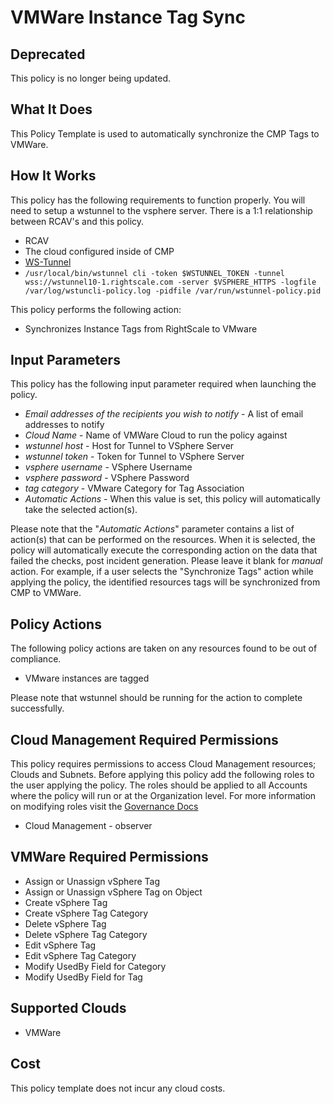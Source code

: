 # VMWare Instance Tag Sync

## Deprecated

This policy is no longer being updated.

## What It Does

This Policy Template is used to automatically synchronize the CMP Tags to VMWare.

## How It Works

This policy has the following requirements to function properly. You will need to setup a wstunnel to the vsphere server. There is a 1:1 relationship between RCAV's and this policy.

- RCAV
- The cloud configured inside of CMP
- [WS-Tunnel](https://github.com/rightscale/wstunnel)
- `/usr/local/bin/wstunnel cli -token $WSTUNNEL_TOKEN -tunnel wss://wstunnel10-1.rightscale.com -server $VSPHERE_HTTPS -logfile /var/log/wstuncli-policy.log -pidfile /var/run/wstunnel-policy.pid`

This policy performs the following action:

- Synchronizes Instance Tags from RightScale to VMware

## Input Parameters

This policy has the following input parameter required when launching the policy.

- *Email addresses of the recipients you wish to notify* - A list of email addresses to notify
- *Cloud Name* - Name of VMWare Cloud to run the policy against
- *wstunnel host* - Host for Tunnel to VSphere Server
- *wstunnel token* - Token for Tunnel to VSphere Server
- *vsphere username* - VSphere Username
- *vsphere password* - VSphere Password
- *tag category* - VMware Category for Tag Association
- *Automatic Actions* - When this value is set, this policy will automatically take the selected action(s).

Please note that the "*Automatic Actions*" parameter contains a list of action(s) that can be performed on the resources. When it is selected, the policy will automatically execute the corresponding action on the data that failed the checks, post incident generation. Please leave it blank for *manual* action.
For example, if a user selects the "Synchronize Tags" action while applying the policy, the identified resources tags will be synchronized from CMP to VMWare.

## Policy Actions

The following policy actions are taken on any resources found to be out of compliance.

- VMware instances are tagged

Please note that wstunnel should be running for the action to complete successfully.

## Cloud Management Required Permissions

This policy requires permissions to access Cloud Management resources; Clouds and Subnets.  Before applying this policy add the following roles to the user applying the policy.  The roles should be applied to all Accounts where the policy will run or at the Organization level. For more information on modifying roles visit the [Governance Docs](https://docs.rightscale.com/cm/ref/user_roles.html)

- Cloud Management - observer

## VMWare Required Permissions

- Assign or Unassign vSphere Tag
- Assign or Unassign vSphere Tag on Object
- Create vSphere Tag
- Create vSphere Tag Category
- Delete vSphere Tag
- Delete vSphere Tag Category
- Edit vSphere Tag
- Edit vSphere Tag Category
- Modify UsedBy Field for Category
- Modify UsedBy Field for Tag

## Supported Clouds

- VMWare

## Cost

This policy template does not incur any cloud costs.
